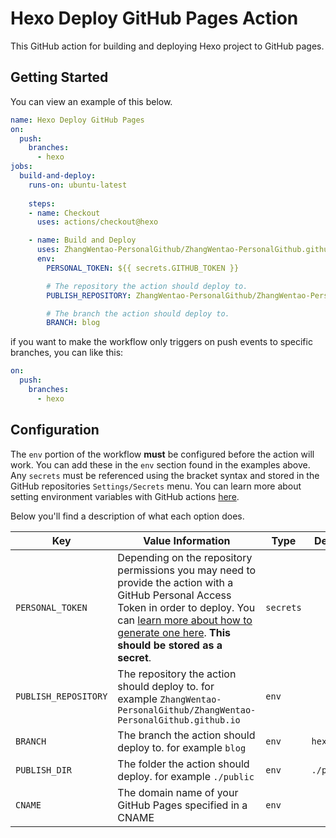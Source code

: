 # Hexo Deploy GitHub Pages Action

This GitHub action for building and deploying Hexo project to GitHub pages.

## Getting Started

You can view an example of this below.

```yml
name: Hexo Deploy GitHub Pages
on:
  push:
    branches:
      - hexo
jobs:
  build-and-deploy:
    runs-on: ubuntu-latest
    
    steps:
    - name: Checkout
      uses: actions/checkout@hexo

    - name: Build and Deploy
      uses: ZhangWentao-PersonalGithub/ZhangWentao-PersonalGithub.github.io@hexo-deploy-github-pages-action
      env:
        PERSONAL_TOKEN: ${{ secrets.GITHUB_TOKEN }}

        # The repository the action should deploy to.
        PUBLISH_REPOSITORY: ZhangWentao-PersonalGithub/ZhangWentao-PersonalGithub.github.io

        # The branch the action should deploy to.
        BRANCH: blog
```

if you want to make the workflow only triggers on push events to specific branches, you can like this: 

```yml
on:
  push:	
    branches:	
      - hexo
```

## Configuration

The `env` portion of the workflow **must** be configured before the action will work. You can add these in the `env` section found in the examples above. Any `secrets` must be referenced using the bracket syntax and stored in the GitHub repositories `Settings/Secrets` menu. You can learn more about setting environment variables with GitHub actions [here](https://help.github.com/en/articles/workflow-syntax-for-github-actions#jobsjob_idstepsenv).

Below you'll find a description of what each option does.

| Key                  | Value Information                                                                                                                                                                                                                                                                                                         | Type | Default | Required |
|----------------------|---------------------------------------------------------------------------------------------------------------------------------------------------------------------------------------------------------------------------------------------------------------------------------------------------------------------------| ------------- |---------| ------------- |
| `PERSONAL_TOKEN`     | Depending on the repository permissions you may need to provide the action with a GitHub Personal Access Token in order to deploy. You can [learn more about how to generate one here](https://help.github.com/en/articles/creating-a-personal-access-token-for-the-command-line). **This should be stored as a secret**. | `secrets` |         | **Yes** |
| `PUBLISH_REPOSITORY` | The repository the action should deploy to. for example `ZhangWentao-PersonalGithub/ZhangWentao-PersonalGithub.github.io`                                                                                                                                                                                                                                                 | `env` |         | **Yes** |
| `BRANCH`             | The branch the action should deploy to. for example `blog`                                                                                                                                                                                                                                                              | `env` | `hexo` | **Yes** |
| `PUBLISH_DIR`        | The folder the action should deploy. for example `./public`                                                                                                                                                                                                                                                               | `env` | `./public` | No |
| `CNAME`              | The domain name of your GitHub Pages specified in a CNAME                                                                                                                                                                                                                                                                      | `env` |         | No |

